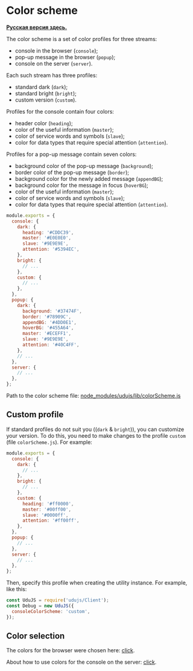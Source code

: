 # Color scheme

**[Русская версия здесь.]**

The color scheme is a set of color profiles for three streams:
* console in the browser (<code>console</code>);
* pop-up message in the browser (<code>popup</code>);
* console on the server (<code>server</code>).

Each such stream has three profiles:
* standard dark (<code>dark</code>);
* standard bright (<code>bright</code>);
* custom version (<code>custom</code>).

Profiles for the console contain four colors:
* header color (<code>heading</code>);
* color of the useful information (<code>master</code>);
* color of service words and symbols (<code>slave</code>);
* color for data types that require special attention (<code>attention</code>).

Profiles for a pop-up message contain seven colors:
* background color of the pop-up message (<code>background</code>);
* border color of the pop-up message (<code>border</code>);
* background color for the newly added message (<code>appendBG</code>);
* background color for the message in focus (<code>hoverBG</code>);
* color of the useful information (<code>master</code>);
* color of service words and symbols (<code>slave</code>);
* color for data types that require special attention (<code>attention</code>).

```javascript
module.exports = {
  console: {
    dark: {
      heading: '#CDDC39',
      master: '#E0E0E0',
      slave: '#9E9E9E',
      attention: '#5394EC',
    },
    bright: {
      // ...
    },
    custom: {
      // ...
    },
  },
  popup: {
    dark: {
      background: '#37474F',
      border: '#78909C',
      appendBG: '#4DD0E1',
      hoverBG: '#455A64',
      master: '#ECEFF1',
      slave: '#9E9E9E',
      attention: '#40C4FF',
    },
    // ...
  },
  server: {
    // ...
  },
};
```

Path to the color scheme file: [node_modules/udujs/lib/colorScheme.js](../../src/lib/colorScheme.js)

## Custom profile

If standard profiles do not suit you ((<code>dark</code> & <code>bright</code>)), you can customize your version.
To do this, you need to make changes to the profile <code>custom</code> (file <code>colorScheme.js</code>).
For example:
```javascript
module.exports = {
  console: {
    dark: {
      // ...
    },
    bright: {
      // ...
    },
    custom: {
      heading: '#ff0000',
      master: '#00ff00',
      slave: '#0000ff',
      attention: '#ff00ff',
    },
  },
  popup: {
    // ...
  },
  server: {
    // ...
  },
};
```

Then, specify this profile when creating the utility instance.
For example, like this:
```javascript
const UduJS = require('udujs/Client');
const Debug = new UduJS({
  consoleColorScheme: 'custom',
});
```

## Color selection

The colors for the browser were chosen here: [click](https://www.materialui.co/colors).

About how to use colors for the console on the server: [click](https://stackoverflow.com/questions/9781218/how-to-change-node-jss-console-font-color).

[Русская версия здесь.]:../ru/color-scheme.md "Цветовая схема"
